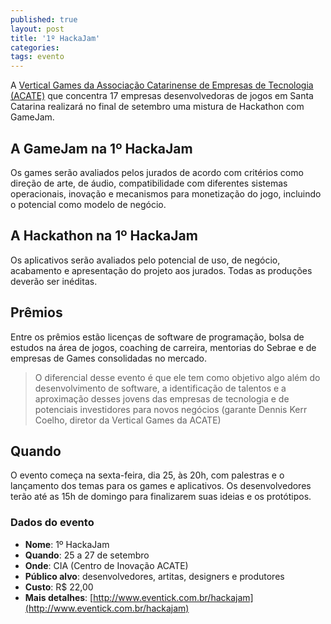 ```yaml
---
published: true
layout: post
title: '1º HackaJam'
categories: 
tags: evento
---
```

A <a href="https://games.acate.com.br/vertical/games/sobre-a-vertical-games" target="_blank">Vertical Games da Associação Catarinense de Empresas de Tecnologia (ACATE)</a>
 que concentra 17 empresas desenvolvedoras de jogos em Santa Catarina realizará no final de setembro uma mistura de Hackathon com GameJam.

## A GameJam na 1º HackaJam
Os games serão avaliados pelos jurados de acordo com critérios como direção de arte, de áudio, compatibilidade com diferentes sistemas operacionais, inovação e mecanismos para monetização do jogo, incluindo o potencial como modelo de negócio. 

## A Hackathon na 1º HackaJam
Os aplicativos serão avaliados pelo  potencial de uso, de negócio, acabamento e apresentação do projeto aos jurados. Todas as produções deverão ser inéditas.

## Prêmios
Entre os prêmios estão licenças de software de programação, bolsa de estudos na área de jogos, coaching de carreira, mentorias do Sebrae e de empresas de Games consolidadas no mercado. 

> O diferencial desse evento é que ele tem como objetivo algo além do desenvolvimento de software, a identificação de talentos e a aproximação desses jovens das empresas de tecnologia e de potenciais investidores para novos negócios (garante Dennis Kerr Coelho, diretor da Vertical Games da ACATE)

## Quando
O evento começa na sexta-feira, dia 25, às 20h, com palestras e o lançamento dos temas para os games e aplicativos. Os desenvolvedores terão até as 15h de domingo para finalizarem suas ideias e os protótipos. 




### Dados do evento
* **Nome**: 1º HackaJam
* **Quando**: 25 a 27 de setembro
* **Onde**:  CIA (Centro de Inovação ACATE)
* **Público alvo**: desenvolvedores, artitas, designers e produtores
* **Custo**: R$ 22,00
* **Mais detalhes**: [http://www.eventick.com.br/hackajam](http://www.eventick.com.br/hackajam)